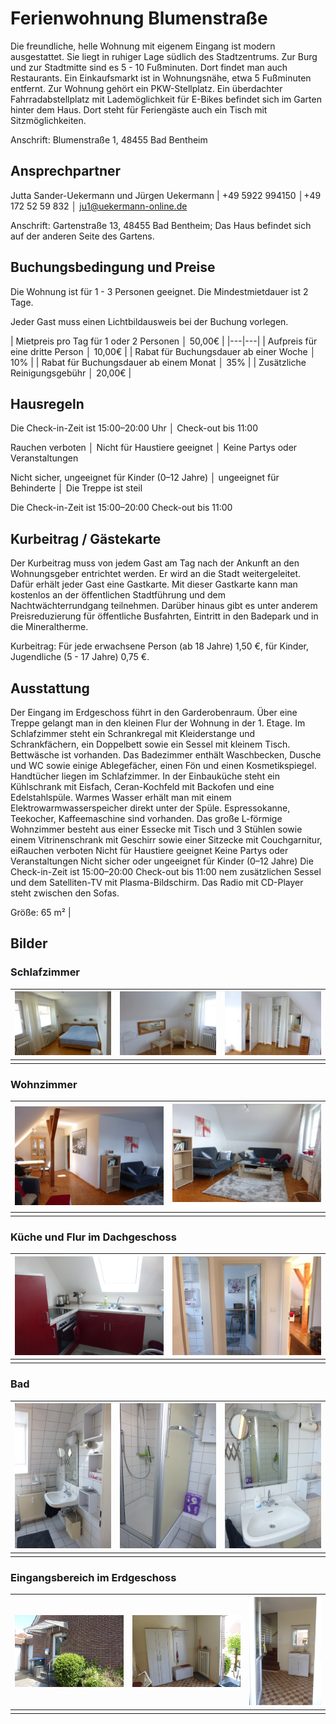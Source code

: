 # Ferienwohnung Blumenstraße

Die freundliche, helle Wohnung mit eigenem Eingang ist modern ausgestattet. Sie liegt in ruhiger Lage südlich des Stadtzentrums. Zur Burg und zur Stadtmitte sind es 5 - 10 Fußminuten. Dort findet man auch Restaurants. Ein Einkaufsmarkt ist in Wohnungsnähe, etwa 5 Fußminuten entfernt. 
Zur Wohnung gehört ein PKW-Stellplatz. Ein überdachter Fahrradabstellplatz mit Lademöglichkeit für E-Bikes befindet sich im Garten hinter dem Haus. Dort steht für Feriengäste auch ein Tisch mit Sitzmöglichkeiten. 

Anschrift: Blumenstraße 1, 48455 Bad Bentheim

## Ansprechpartner

Jutta Sander-Uekermann und Jürgen Uekermann | +49 5922 994150 │+49 172 52 59 832 │ ju1@uekermann-online.de

Anschrift: Gartenstraße 13, 48455 Bad Bentheim; Das Haus befindet sich auf der anderen Seite des Gartens. 


## Buchungsbedingung und Preise

Die Wohnung ist für 1 - 3 Personen geeignet. Die Mindestmietdauer ist 2 Tage.

Jeder Gast muss einen Lichtbildausweis bei der Buchung vorlegen. 

| Mietpreis pro Tag für 1 oder 2 Personen │ 50,00€ |
|---|---|
| Aufpreis für eine dritte Person │ 10,00€ |
| Rabat für Buchungsdauer ab einer Woche │ 10% |
| Rabat für Buchungsdauer ab einem Monat │ 35% |
| Zusätzliche Reinigungsgebühr │ 20,00€ |

## Hausregeln

Die Check-in-Zeit ist 15:00–20:00 Uhr            │             Check-out bis 11:00

Rauchen verboten   │   Nicht für Haustiere geeignet   │   Keine Partys oder Veranstaltungen

Nicht sicher, ungeeignet für Kinder (0–12 Jahre)   │  ungeeignet für Behinderte   │   Die Treppe ist steil


Die Check-in-Zeit ist 15:00–20:00
Check-out bis 11:00


## Kurbeitrag / Gästekarte

Der Kurbeitrag muss von jedem Gast am Tag nach der Ankunft an den Wohnungsgeber entrichtet werden. Er wird an die Stadt weitergeleitet. Dafür erhält jeder Gast eine Gastkarte. Mit dieser Gastkarte kann man kostenlos an der öffentlichen Stadtführung  und dem Nachtwächterrundgang teilnehmen. Darüber hinaus gibt es unter anderem Preisreduzierung für öffentliche Busfahrten, Eintritt in den Badepark und in die Mineraltherme.

Kurbeitrag: Für jede erwachsene Person (ab 18 Jahre) 1,50 €, für Kinder, Jugendliche (5 - 17 Jahre)  0,75 €.



## Ausstattung

Der Eingang im Erdgeschoss führt in den Garderobenraum. Über eine Treppe gelangt man in den kleinen Flur der Wohnung in der 1. Etage. 
Im Schlafzimmer steht ein Schrankregal mit Kleiderstange und Schrankfächern, ein Doppelbett sowie ein Sessel mit kleinem Tisch. Bettwäsche ist vorhanden. 
Das Badezimmer enthält Waschbecken, Dusche und WC sowie einige Ablegefächer, einen Fön und einen Kosmetikspiegel. Handtücher liegen im Schlafzimmer.
In der Einbauküche steht ein Kühlschrank mit Eisfach, Ceran-Kochfeld mit Backofen und eine Edelstahlspüle. Warmes Wasser erhält man mit einem Elektrowarmwasserspeicher direkt unter der Spüle. Espressokanne, Teekocher, Kaffeemaschine sind vorhanden. 
Das große L-förmige Wohnzimmer besteht aus einer Essecke mit Tisch und 3 Stühlen sowie einem Vitrinenschrank mit Geschirr sowie einer Sitzecke mit  Couchgarnitur, eiRauchen verboten
Nicht für Haustiere geeignet
Keine Partys oder Veranstaltungen
Nicht sicher oder ungeeignet für Kinder (0–12 Jahre)
Die Check-in-Zeit ist 15:00–20:00
Check-out bis 11:00
nem zusätzlichen Sessel und dem Satelliten-TV mit Plasma-Bildschirm. Das Radio mit CD-Player steht zwischen den Sofas. 

Größe: 65 m² |         
      
           
## Bilder

### Schlafzimmer

| ![](/schlafzimmer-B1.JPG) | ![](/schlafzimmer-B2.JPG) | ![](/schlafzimmer-B3.JPG) |
|-|-|-|
| | | |

### Wohnzimmer

| ![](/wohnzimmer-B1.JPG) | ![](/wohnzimmer-B2.JPG) |
|-|-|
| | |

### Küche und Flur im Dachgeschoss

| ![](/küche.JPG) | ![](/flur-oben.JPG) |
|-|-|
| | |

### Bad 

| ![](/bad-B1.JPG) | ![](/bad-B2.JPG) | ![](/bad-B3.JPG) |
|-|-|-|
| | | |

### Eingangsbereich im Erdgeschoss

| ![](/eingang.JPG) | ![](/flurgarderobe.JPG) | ![](/flur-treppe.JPG) |
|-|-|-|
| | | |
